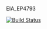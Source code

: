  EIA_EP4793

[![Build Status](https://travis-ci.com/german1608/EIA_CI4712.svg?token=aqTuGezTjtpGskdvd7vs&branch=master)](https://travis-ci.com/german1608/EIA_CI4712)

